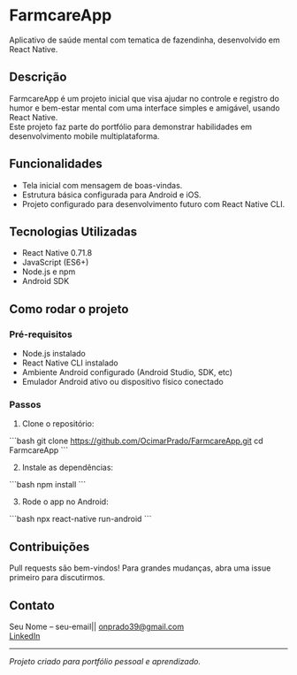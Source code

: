 # FarmcareApp

Aplicativo de saúde mental com tematica de  fazendinha, desenvolvido em React Native.

## Descrição

FarmcareApp é um projeto inicial que visa ajudar no controle e registro do humor e bem-estar mental com uma interface simples e amigável, usando React Native.  
Este projeto faz parte do portfólio para demonstrar habilidades em desenvolvimento mobile multiplataforma.

## Funcionalidades

- Tela inicial com mensagem de boas-vindas.
- Estrutura básica configurada para Android e iOS.
- Projeto configurado para desenvolvimento futuro com React Native CLI.

## Tecnologias Utilizadas

- React Native 0.71.8
- JavaScript (ES6+)
- Node.js e npm
- Android SDK

## Como rodar o projeto

### Pré-requisitos

- Node.js instalado
- React Native CLI instalado
- Ambiente Android configurado (Android Studio, SDK, etc)
- Emulador Android ativo ou dispositivo físico conectado

### Passos

1. Clone o repositório:

\`\`\`bash
git clone https://github.com/OcimarPrado/FarmcareApp.git
cd FarmcareApp
\`\`\`

2. Instale as dependências:

\`\`\`bash
npm install
\`\`\`

3. Rode o app no Android:

\`\`\`bash
npx react-native run-android
\`\`\`

## Contribuições

Pull requests são bem-vindos! Para grandes mudanças, abra uma issue primeiro para discutirmos.

## Contato

Seu Nome – seu-email|| onprado39@gmail.com  
[LinkedIn](https://linkedin.com/in/OcimarPrado)

---

*Projeto criado para portfólio pessoal e aprendizado.*
